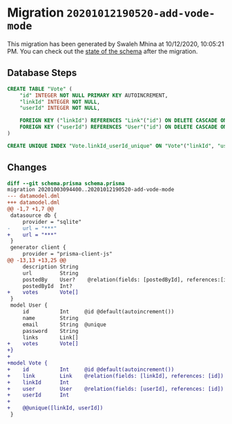 # Migration `20201012190520-add-vode-mode`

This migration has been generated by Swaleh Mhina at 10/12/2020, 10:05:21 PM.
You can check out the [state of the schema](./schema.prisma) after the migration.

## Database Steps

```sql
CREATE TABLE "Vote" (
    "id" INTEGER NOT NULL PRIMARY KEY AUTOINCREMENT,
    "linkId" INTEGER NOT NULL,
    "userId" INTEGER NOT NULL,

    FOREIGN KEY ("linkId") REFERENCES "Link"("id") ON DELETE CASCADE ON UPDATE CASCADE,
    FOREIGN KEY ("userId") REFERENCES "User"("id") ON DELETE CASCADE ON UPDATE CASCADE
)

CREATE UNIQUE INDEX "Vote.linkId_userId_unique" ON "Vote"("linkId", "userId")
```

## Changes

```diff
diff --git schema.prisma schema.prisma
migration 20201003094400..20201012190520-add-vode-mode
--- datamodel.dml
+++ datamodel.dml
@@ -1,7 +1,7 @@
 datasource db {
     provider = "sqlite"
-    url = "***"
+    url = "***"
 }
 generator client {
     provider = "prisma-client-js"
@@ -13,13 +13,25 @@
     description String
     url         String
     postedBy    User?    @relation(fields: [postedById], references:[id])
     postedById  Int?
+    votes       Vote[]
 }
 model User {
     id          Int     @id @default(autoincrement())
     name        String
     email       String  @unique
     password    String  
     links       Link[]
+    votes       Vote[]
+}
+
+model Vote {
+    id          Int     @id @default(autoincrement())
+    link        Link    @relation(fields: [linkId], references: [id])
+    linkId      Int
+    user        User    @relation(fields: [userId], references: [id])
+    userId      Int
+
+    @@unique([linkId, userId])
 }
```


